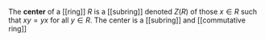 The **center** of a [[ring]] $R$ is a [[subring]] denoted $Z(R)$ of those $x \in R$ such that $xy=yx$ for all $y \in R$. The center is a [[subring]] and [[commutative ring]] 